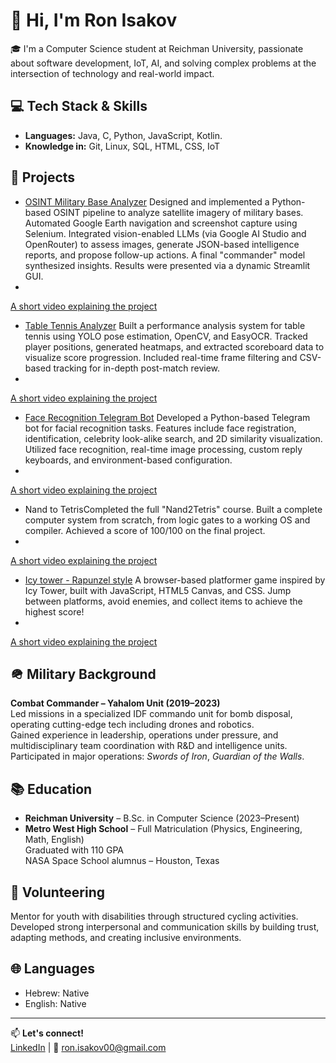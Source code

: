 # 👋 Hi, I'm Ron Isakov

🎓 I'm a Computer Science student at Reichman University, passionate about software development, IoT, AI, and solving complex problems at the intersection of technology and real-world impact.

## 💻 Tech Stack & Skills

- **Languages:** Java, C, Python, JavaScript, Kotlin.
- **Knowledge in:** Git, Linux, SQL, HTML, CSS, IoT

## 🚀 Projects

- [OSINT Military Base Analyzer](https://github.com/RonIsakov/AI-osint-base-analyzer) Designed and implemented a Python-based OSINT pipeline to analyze satellite imagery of military bases. Automated Google Earth navigation and screenshot capture using Selenium. Integrated vision-enabled LLMs (via Google AI Studio and OpenRouter) to assess images, generate JSON-based intelligence reports, and propose follow-up actions. A final "commander" model synthesized insights. Results were presented via a dynamic Streamlit GUI.
- 
[A short video explaining the project](https://drive.google.com/file/d/1Od0q40_WQNzmkZnDMgwSd2uHXUHau7Nt/view?usp=sharing)

- [Table Tennis Analyzer](https://github.com/RonIsakov/table-tennis-analyzer) Built a performance analysis system for table tennis using YOLO pose estimation, OpenCV, and EasyOCR. Tracked player positions, generated heatmaps, and extracted scoreboard data to visualize score progression. Included real-time frame filtering and CSV-based tracking for in-depth post-match review.
- 
[A short video explaining the project](https://drive.google.com/file/d/1MCE3h4JpCE0O0WTL6ijhRGqKad7QlN1v/view?usp=sharing)

- [Face Recognition Telegram Bot](https://github.com/RonIsakov/Telegram_Face_Recognition_Bot) Developed a Python-based Telegram bot for facial recognition tasks. Features include face registration, identification, celebrity look-alike search, and 2D similarity visualization. Utilized face recognition, real-time image processing, custom reply keyboards, and environment-based configuration.
- 
[A short video explaining the project](https://drive.google.com/file/d/1x9DEMcHjwhARVBkfmXyFi7H4dpwVCI0q/view?usp=sharing)

- Nand to TetrisCompleted the full "Nand2Tetris" course. Built a complete computer system from scratch, from logic gates to a working OS and compiler. Achieved a score of 100/100 on the final project.
- 
[A short video explaining the project](https://www.youtube.com/watch?v=LqirVc5SlW0&list=PLrDd_kMiAuNmSb-CKWQqq9oBFN_KNMTaI)
 
- [Icy tower - Rapunzel style](https://github.com/RonIsakov/Rapunzel-_icy_tower) A browser-based platformer game inspired by Icy Tower, built with JavaScript, HTML5 Canvas, and CSS. Jump between platforms, avoid enemies, and collect items to achieve the highest score!
- 
[A short video explaining the project](https://drive.google.com/file/d/1X9dtGl5wVnmnufk-g4SjoBuvl5UeARAo/view?usp=sharing)

## 🪖 Military Background

**Combat Commander – Yahalom Unit (2019–2023)**  
Led missions in a specialized IDF commando unit for bomb disposal, operating cutting-edge tech including drones and robotics.  
Gained experience in leadership, operations under pressure, and multidisciplinary team coordination with R&D and intelligence units.  
Participated in major operations: *Swords of Iron*, *Guardian of the Walls*.

## 📚 Education

- **Reichman University** – B.Sc. in Computer Science (2023–Present)
- **Metro West High School** – Full Matriculation (Physics, Engineering, Math, English)  
  Graduated with 110 GPA  
  NASA Space School alumnus – Houston, Texas


## 🤝 Volunteering

Mentor for youth with disabilities through structured cycling activities. Developed strong interpersonal and communication skills by building trust, adapting methods, and creating inclusive environments.

## 🌐 Languages

- Hebrew: Native  
- English: Native

---

📫 **Let's connect!**  
[LinkedIn](https://www.linkedin.com/in/ron-isakov) | 📧 ron.isakov00@gmail.com
